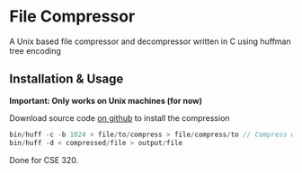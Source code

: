 # File Compressor

A Unix based file compressor and decompressor written in C using huffman tree encoding

## Installation & Usage

**Important: Only works on Unix machines (for now)**

Download source code [on github](https://pip.pypa.io/en/stable/) to install the compression



```C
bin/huff -c -b 1024 < file/to/compress > file/compress/to // Compress with blocksize 1024.
bin/huff -d < compressed/file > output/file

```

Done for CSE 320.

